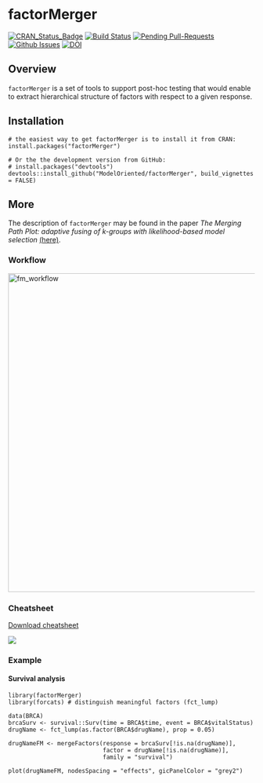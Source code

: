 # factorMerger

[![CRAN_Status_Badge](http://www.r-pkg.org/badges/version/factorMerger)](https://cran.r-project.org/package=factorMerger)
[![Build Status](https://travis-ci.org/ModelOriented/factorMerger.svg?branch=master)](https://travis-ci.org/ModelOriented/factorMerger)
[![Pending Pull-Requests](http://githubbadges.herokuapp.com/ModelOriented/factorMerger/pulls.svg)](https://github.com/ModelOriented/factorMerger/pulls)
[![Github Issues](http://githubbadges.herokuapp.com/ModelOriented/factorMerger/issues.svg)](https://github.com/ModelOriented/factorMerger/issues)
[![DOI](https://zenodo.org/badge/70429809.svg)](https://zenodo.org/badge/latestdoi/70429809)

## Overview

`factorMerger` is a set of tools to support post-hoc testing that would enable to extract hierarchical structure of factors with respect to a given response.

## Installation

```{r}
# the easiest way to get factorMerger is to install it from CRAN:
install.packages("factorMerger")

# Or the the development version from GitHub:
# install.packages("devtools")
devtools::install_github("ModelOriented/factorMerger", build_vignettes = FALSE)
```

## More

The description of `factorMerger` may be found in the paper *The Merging Path Plot: adaptive fusing of k-groups with likelihood-based model selection* [(here)](https://arxiv.org/abs/1709.04412).


### Workflow

<img src="https://raw.githubusercontent.com/ModelOriented/factorMerger/master/README_workflow.png" alt="fm_workflow" width = '650'/>

### Cheatsheet

[Download cheatsheet](https://raw.githubusercontent.com/ModelOriented/factorMerger/master/materials/factorMerger-cheatsheet.pdf)

![](https://raw.githubusercontent.com/ModelOriented/factorMerger/master/materials/factorMerger-cheatsheet.png)


### Example

#### Survival analysis

```{r}
library(factorMerger)
library(forcats) # distinguish meaningful factors (fct_lump)

data(BRCA)
brcaSurv <- survival::Surv(time = BRCA$time, event = BRCA$vitalStatus)
drugName <- fct_lump(as.factor(BRCA$drugName), prop = 0.05) 

drugNameFM <- mergeFactors(response = brcaSurv[!is.na(drugName)], 
                           factor = drugName[!is.na(drugName)], 
                           family = "survival")

plot(drugNameFM, nodesSpacing = "effects", gicPanelColor = "grey2")

```
